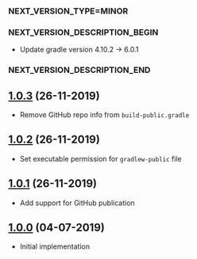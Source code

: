 ### NEXT_VERSION_TYPE=MINOR
### NEXT_VERSION_DESCRIPTION_BEGIN
* Update gradle version 4.10.2 -> 6.0.1
### NEXT_VERSION_DESCRIPTION_END
## [1.0.3]() (26-11-2019)

* Remove GitHub repo info from `build-public.gradle`

## [1.0.2]() (26-11-2019)

* Set executable permission for `gradlew-public` file

## [1.0.1]() (26-11-2019)

* Add support for GitHub publication

## [1.0.0]() (04-07-2019)

* Initial implementation